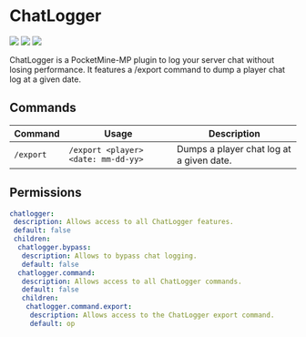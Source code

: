# ChatLogger
![](http://isitmaintained.com/badge/resolution/kenygamer/ChatLogger.svg)
![](https://img.shields.io/github/release/kenygamer/ChatLogger/all.svg)
![](https://img.shields.io/github/downloads/kenygamer/ChatLogger/total.svg)

ChatLogger is a PocketMine-MP plugin to log your server chat without losing performance. It features a /export command to dump a player chat log at a given date.
## Commands
| Command | Usage | Description |
| ------- | ----- | ----------- |
| `/export` | `/export <player> <date: mm-dd-yy>` | Dumps a player chat log at a given date. |
## Permissions
```yml
chatlogger:
 description: Allows access to all ChatLogger features.
 default: false
 children:
  chatlogger.bypass:
   description: Allows to bypass chat logging.
   default: false
  chatlogger.command:
   description: Allows access to all ChatLogger commands.
   default: false
   children:
    chatlogger.command.export:
     description: Allows access to the ChatLogger export command.
     default: op
```
